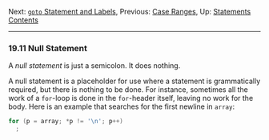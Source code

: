 Next: [`goto` Statement and Labels](goto-Statement.md), Previous:
[Case Ranges](Case-Ranges.md), Up: [Statements](Statements.md)  
[Contents](index.md#SEC_Contents "Table of contents")  

------------------------------------------------------------------------


### 19.11 Null Statement 


A *null statement* is just a semicolon. It does nothing.

A null statement is a placeholder for use where a statement is
grammatically required, but there is nothing to be done. For instance,
sometimes all the work of a `for`-loop is done in the `for`-header
itself, leaving no work for the body. Here is an example that searches
for the first newline in `array`:

``` C
for (p = array; *p != '\n'; p++)
  ;
```
